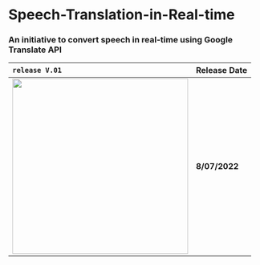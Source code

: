 # Speech-Translation-in-Real-time

### An initiative to convert speech in real-time using Google Translate API

| ```release V.01``` |     Release Date       |
| :---------------- | :--------- |
|<img src="https://s3.us-west-2.amazonaws.com/secure.notion-static.com/d00ac35e-d2b7-4c98-84ac-6da7e61c9e8c/release_test.gif?X-Amz-Algorithm=AWS4-HMAC-SHA256&X-Amz-Content-Sha256=UNSIGNED-PAYLOAD&X-Amz-Credential=AKIAT73L2G45EIPT3X45%2F20220708%2Fus-west-2%2Fs3%2Faws4_request&X-Amz-Date=20220708T012453Z&X-Amz-Expires=86400&X-Amz-Signature=a2c62633ea972fb115364a320cdacf4797ca0d4a2be7e1353112ea6d08417a43&X-Amz-SignedHeaders=host&response-content-disposition=filename%20%3D%22release_test.gif%22&x-id=GetObject" width="350">| **8/07/2022**|

